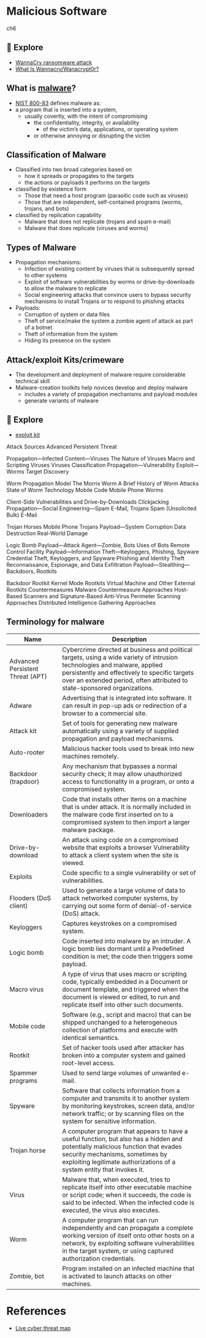 # Malicious Software
ch6


🔭 Explore
---
- [WannaCry ransomware attack](https://en.wikipedia.org/wiki/WannaCry_ransomware_attack)
- [What Is Wannacry/Wanacrypt0r?](https://www.cisa.gov/sites/default/files/FactSheets/NCCIC%20ICS_FactSheet_WannaCry_Ransomware_S508C.pdf)


What is [malware](https://en.wikipedia.org/wiki/Malware)?
---
- [NIST 800-83](https://csrc.nist.gov/pubs/sp/800/83/r1/final) defines malware as:
- a program that is inserted into a system, 
  - usually covertly, with the intent of compromising 
    - the confidentiality, integrity, or availability 
      - of the victim’s data, applications, or operating system 
    - or otherwise annoying or disrupting the victim


Classification of Malware
---
- Classified into two broad categories based on
  - how it spreads or propagates to the targets
  - the actions or payloads it performs on the targets
- classified by existence form
  - Those that need a host program (parasitic code such as viruses)
  - Those that are independent, self-contained programs (worms, trojans, and bots)
- classified by replication capability
  - Malware that does not replicate (trojans and spam e-mail)
  - Malware that does replicate (viruses and worms)


Types of Malware
---
- Propagation mechanisms:
  - Infection of existing content by viruses that is subsequently spread to other systems
  - Exploit of software vulnerabilities by worms or drive-by-downloads to allow the malware to replicate
  - Social engineering attacks that convince users to bypass security mechanisms to install Trojans or to respond to phishing attacks
- Payloads:
  - Corruption of system or data files
  - Theft of service/make the system a zombie agent of attack as part of a botnet
  - Theft of information from the system
  - Hiding its presence on the system


Attack/exploit Kits/crimeware
---
- The development and deployment of malware require considerable technical skill 
- Malware-creation toolkits help novices develop and deploy malware
  - includes a variety of propagation mechanisms and payload modules 
  - generate variants of malware


🔭 Explore
---
- [exploit kit](https://www.trendmicro.com/vinfo/us/security/definition/exploit-kit)


Attack Sources
Advanced Persistent Threat

Propagation—Infected Content—Viruses
The Nature of Viruses
Macro and Scripting Viruses
Viruses Classification
Propagation—Vulnerability Exploit—Worms
Target Discovery

Worm Propagation Model
The Morris Worm
A Brief History of Worm Attacks
State of Worm Technology
Mobile Code
Mobile Phone Worms

Client-Side Vulnerabilities and Drive-by-Downloads
Clickjacking
Propagation—Social Engineering—Spam E-Mail, Trojans
Spam (Unsolicited Bulk) E-Mail

Trojan Horses
Mobile Phone Trojans
Payload—System Corruption
Data Destruction
Real-World Damage

Logic Bomb
Payload—Attack Agent—Zombie, Bots
Uses of Bots
Remote Control Facility
Payload—Information Theft—Keyloggers, Phishing, Spyware
Credential Theft, Keyloggers, and Spyware
Phishing and Identity Theft
Reconnaissance, Espionage, and Data Exfiltration
Payload—Stealthing—Backdoors, Rootkits

Backdoor
Rootkit
Kernel Mode Rootkits
Virtual Machine and Other External Rootkits
Countermeasures
Malware Countermeasure Approaches
Host-Based Scanners and Signature-Based Anti-Virus
Perimeter Scanning Approaches
Distributed Intelligence Gathering Approaches


Terminology for malware
---
| Name | Description |
| --- | --- |
| Advanced Persistent Threat (APT) | Cybercrime directed at business and political targets, using a wide variety of intrusion technologies and malware, applied persistently and effectively to specific targets over an extended period, often attributed to state-sponsored organizations. |
| Adware | Advertising that is integrated into software. It can result in pop-up ads or redirection of a browser to a commercial site. |
| Attack kit | Set of tools for generating new malware automatically using a variety of supplied propagation and payload mechanisms. |
| Auto-rooter | Malicious hacker tools used to break into new machines remotely. |
| Backdoor (trapdoor) | Any mechanism that bypasses a normal security check; it may allow unauthorized access to functionality in a program, or onto a compromised system. |
| Downloaders | Code that installs other items on a machine that is under attack. It is normally included in the malware code first inserted on to a compromised system to then import a larger malware package. |
| Drive-by-download | An attack using code on a compromised website that exploits a browser Vulnerability to attack a client system when the site is viewed. |
| Exploits | Code specific to a single vulnerability or set of vulnerabilities. |
| Flooders (DoS client) | Used to generate a large volume of data to attack networked computer systems, by carrying out some form of denial-of-service (DoS) attack. |
| Keyloggers | Captures keystrokes on a compromised system. | 
| Logic bomb | Code inserted into malware by an intruder. A logic bomb lies dormant until a Predefined condition is met; the code then triggers some payload. |
| Macro virus | A type of virus that uses macro or scripting code, typically embedded in a Document or document template, and triggered when the document is viewed or edited, to run and replicate itself into other such documents. |
| Mobile code | Software (e.g., script and macro) that can be shipped unchanged to a heterogeneous collection of platforms and execute with identical semantics. |
| Rootkit | Set of hacker tools used after attacker has broken into a computer system and gained root-level access. |
| Spammer programs | Used to send large volumes of unwanted e-mail. |
| Spyware | Software that collects information from a computer and transmits it to another system by monitoring keystrokes, screen data, and/or network traffic; or by scanning files on the system for sensitive information. |
| Trojan horse | A computer program that appears to have a useful function, but also has a hidden and potentially malicious function that evades security mechanisms, sometimes by exploiting legitimate authorizations of a system entity that invokes it. |
| Virus | Malware that, when executed, tries to replicate itself into other executable machine or script code; when it succeeds, the code is said to be infected. When the infected code is executed, the virus also executes. |
| Worm | A computer program that can run independently and can propagate a complete working version of itself onto other hosts on a network, by exploiting software vulnerabilities in the target system, or using captured authorization credentials. |
| Zombie, bot | Program installed on an infected machine that is activated to launch attacks on other machines. |

# References
- [Live cyber threat map](https://threatmap.checkpoint.com/)